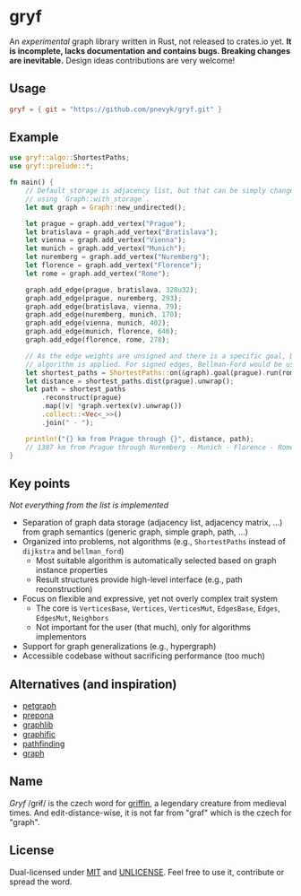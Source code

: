 # gryf

An *experimental* graph library written in Rust, not released to crates.io yet.
**It is incomplete, lacks documentation and contains bugs. Breaking changes are
inevitable.** Design ideas contributions are very welcome!

## Usage

```toml
gryf = { git = "https://github.com/pnevyk/gryf.git" }
```

## Example

```rust
use gryf::algo::ShortestPaths;
use gryf::prelude::*;

fn main() {
    // Default storage is adjacency list, but that can be simply changed by
    // using `Graph::with_storage`.
    let mut graph = Graph::new_undirected();

    let prague = graph.add_vertex("Prague");
    let bratislava = graph.add_vertex("Bratislava");
    let vienna = graph.add_vertex("Vienna");
    let munich = graph.add_vertex("Munich");
    let nuremberg = graph.add_vertex("Nuremberg");
    let florence = graph.add_vertex("Florence");
    let rome = graph.add_vertex("Rome");

    graph.add_edge(prague, bratislava, 328u32);
    graph.add_edge(prague, nuremberg, 293);
    graph.add_edge(bratislava, vienna, 79);
    graph.add_edge(nuremberg, munich, 170);
    graph.add_edge(vienna, munich, 402);
    graph.add_edge(munich, florence, 646);
    graph.add_edge(florence, rome, 278);

    // As the edge weights are unsigned and there is a specific goal, Dijktra's
    // algorithm is applied. For signed edges, Bellman-Ford would be used.
    let shortest_paths = ShortestPaths::on(&graph).goal(prague).run(rome).unwrap();
    let distance = shortest_paths.dist(prague).unwrap();
    let path = shortest_paths
        .reconstruct(prague)
        .map(|v| *graph.vertex(v).unwrap())
        .collect::<Vec<_>>()
        .join(" - ");

    println!("{} km from Prague through {}", distance, path);
    // 1387 km from Prague through Nuremberg - Munich - Florence - Rome
}
```

## Key points

*Not everything from the list is implemented*

* Separation of graph data storage (adjacency list, adjacency matrix, ...) from graph semantics (generic graph, simple graph, path, ...)
* Organized into problems, not algorithms (e.g., `ShortestPaths` instead of `dijkstra` and `bellman_ford`)
  * Most suitable algorithm is automatically selected based on graph instance properties
  * Result structures provide high-level interface (e.g., path reconstruction)
* Focus on flexible and expressive, yet not overly complex trait system
  * The core is `VerticesBase`, `Vertices`, `VerticesMut`, `EdgesBase`, `Edges`, `EdgesMut`, `Neighbors`
  * Not important for the user (that much), only for algorithms implementors
* Support for graph generalizations (e.g., hypergraph)
* Accessible codebase without sacrificing performance (too much)

## Alternatives (and inspiration)

* [petgraph](https://github.com/petgraph/petgraph)
* [prepona](https://github.com/maminrayej/prepona)
* [graphlib](https://crates.io/crates/graphlib)
* [graphific](https://crates.io/crates/graphific)
* [pathfinding](https://crates.io/crates/pathfinding)
* [graph](https://crates.io/crates/graph)

## Name

*Gryf* /ɡrɨf/ is the czech word for
[griffin](https://en.wikipedia.org/wiki/Griffin), a legendary creature from
medieval times. And edit-distance-wise, it is not far from "graf" which is the
czech for "graph".

## License

Dual-licensed under [MIT](LICENSE) and [UNLICENSE](UNLICENSE). Feel free to use
it, contribute or spread the word.
